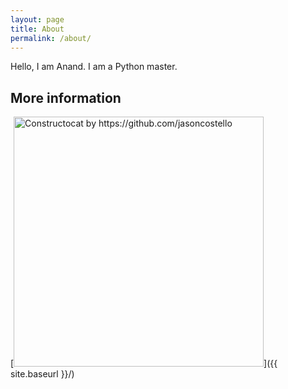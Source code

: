 ```yaml
---
layout: page
title: About
permalink: /about/
---
```

Hello, I am Anand. I am a Python master.

## More information

[<img src="{{ site.baseurl }}/images/404.jpg" alt="Constructocat by https://github.com/jasoncostello" style="width: 400px;"/>]({{ site.baseurl }}/)
